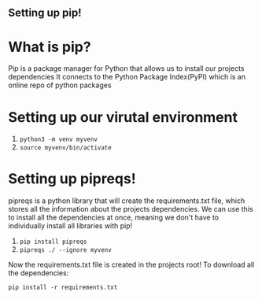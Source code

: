 ## Setting up pip!

# What is pip?

Pip is a package manager for Python that allows us to install our projects dependencies
It connects to the Python Package Index(PyPI) which is an online repo of python packages

# Setting up our virutal environment

1. `python3 -m venv myvenv`
2. `source myvenv/bin/activate`

# Setting up pipreqs!

pipreqs is a python library that will create the requirements.txt file, which stores all the information about 
the projects dependencies. We can use this to install all the dependencies at once, meaning we don't have to individually
install all libraries with pip!

1. `pip install pipreqs`
2. `pipreqs ./ --ignore myvenv`

Now the requirements.txt file is created in the projects root!
To download all the dependencies:

`pip install -r requirements.txt`
